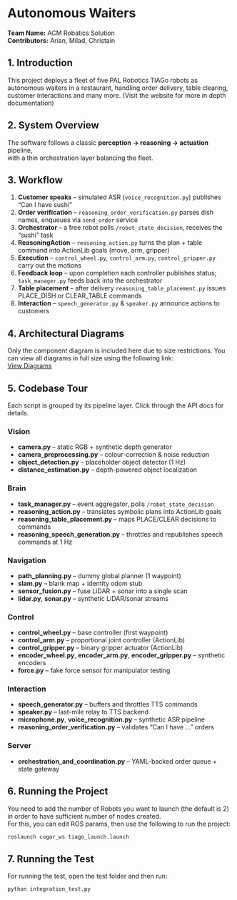 # Autonomous Waiters

**Team Name:** ACM Robatics Solution  
**Contributors:** Arian, Milad, Christain

## 1. Introduction

This project deploys a fleet of five PAL Robotics TIAGo robots as autonomous waiters in a restaurant, handling order delivery, table clearing, customer interactions and many more.
(Visit the website for more in depth documentation)

## 2. System Overview

The software follows a classic **perception → reasoning → actuation** pipeline,  
with a thin orchestration layer balancing the fleet.

## 3. Workflow

1. **Customer speaks** – simulated ASR (`voice_recognition.py`) publishes “Can I have sushi”  
2. **Order verification** – `reasoning_order_verification.py` parses dish names, enqueues via `send_order` service  
3. **Orchestrator** – a free robot polls `/robot_state_decision`, receives the “sushi” task  
4. **ReasoningAction** – `reasoning_action.py` turns the plan + table command into ActionLib goals (move, arm, gripper)  
5. **Execution** – `control_wheel.py`, `control_arm.py`, `control_gripper.py` carry out the motions  
6. **Feedback loop** – upon completion each controller publishes status; `task_manager.py` feeds back into the orchestrator  
7. **Table placement** – after delivery `reasoning_table_placement.py` issues PLACE_DISH or CLEAR_TABLE commands  
8. **Interaction** – `speech_generator.py` & `speaker.py` announce actions to customers

## 4. Architectural Diagrams

Only the component diagram is included here due to size restrictions. You can view all diagrams in full size using the following link:  
[View Diagrams](https://drive.google.com/file/d/1yGJAAkXFYum7aQUJqAF_S_iSz2Qtz7F8/view?usp=sharing)

## 5. Codebase Tour

Each script is grouped by its pipeline layer. Click through the API docs for details.

### Vision
- **camera.py** – static RGB + synthetic depth generator  
- **camera_preprocessing.py** – colour-correction & noise reduction  
- **object_detection.py** – placeholder object detector (1 Hz)   
- **distance_estimation.py** – depth-powered object localization  

### Brain
- **task_manager.py** – event aggregator, polls `/robot_state_decision`  
- **reasoning_action.py** – translates symbolic plans into ActionLib goals  
- **reasoning_table_placement.py** – maps PLACE/CLEAR decisions to commands  
- **reasoning_speech_generation.py** – throttles and republishes speech commands at 1 Hz  

### Navigation
- **path_planning.py** – dummy global planner (1 waypoint)  
- **slam.py** – blank map + identity odom stub  
- **sensor_fusion.py** – fuse LiDAR + sonar into a single scan  
- **lidar.py**, **sonar.py** – synthetic LiDAR/sonar streams  

### Control
- **control_wheel.py** – base controller (first waypoint)  
- **control_arm.py** – proportional joint controller (ActionLib)  
- **control_gripper.py** – binary gripper actuator (ActionLib)  
- **encoder_wheel.py**, **encoder_arm.py**, **encoder_gripper.py** – synthetic encoders  
- **force.py** – fake force sensor for manipulator testing  

### Interaction
- **speech_generator.py** – buffers and throttles TTS commands  
- **speaker.py** – last-mile relay to TTS backend  
- **microphone.py**, **voice_recognition.py** – synthetic ASR pipeline  
- **reasoning_order_verification.py** – validates “Can I have …” orders  

### Server
- **orchestration_and_coordination.py** – YAML-backed order queue + state gateway  

## 6. Running the Project

You need to add the number of Robots you want to launch (the default is 2) in order to have sufficient number of nodes created.  
For this, you can edit ROS params, then use the following to run the project:
```bash
roslaunch cogar_ws tiago_launch.launch
```
## 7. Running the Test

For running the test, open the test folder and then run:
```bash
python integration_test.py
```
